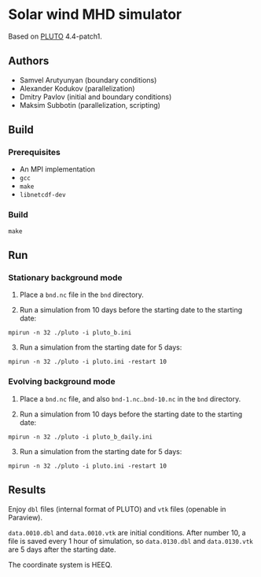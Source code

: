 # Solar wind MHD simulator

Based on [PLUTO](https://plutocode.ph.unito.it/) 4.4-patch1.

## Authors

* Samvel Arutyunyan (boundary conditions)
* Alexander Kodukov (parallelization)
* Dmitry Pavlov (initial and boundary conditions)
* Maksim Subbotin (parallelization, scripting)

## Build

### Prerequisites

* An MPI implementation
* `gcc`
* `make`
* `libnetcdf-dev`

### Build

```
make
```
## Run

### Stationary background mode

1. Place a `bnd.nc` file in the `bnd` directory.

2. Run a simulation from 10 days before the starting date to the starting date:

```
mpirun -n 32 ./pluto -i pluto_b.ini
```

3. Run a simulation from the starting date for 5 days:

```
mpirun -n 32 ./pluto -i pluto.ini -restart 10
```

### Evolving background mode

1. Place a `bnd.nc` file, and also `bnd-1.nc`..`bnd-10.nc` in the `bnd` directory.

2. Run a simulation from 10 days before the starting date to the starting date:

```
mpirun -n 32 ./pluto -i pluto_b_daily.ini
```

3. Run a simulation from the starting date for 5 days:

```
mpirun -n 32 ./pluto -i pluto.ini -restart 10
```

## Results

Enjoy `dbl` files (internal format of PLUTO) and `vtk` files (openable in Paraview).

`data.0010.dbl` and `data.0010.vtk` are initial conditions. After
number 10, a file is saved every 1 hour of simulation, so
`data.0130.dbl` and `data.0130.vtk` are 5 days after the starting date.

The coordinate system is HEEQ.
